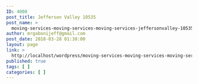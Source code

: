 ```yaml
---
ID: 4008
post_title: Jefferson Valley 10535
post_name: >
  moving-services-moving-services-moving-services-jeffersonvalley-10535
author: mrgabonijeff@gmail.com
post_date: 2018-03-28 01:38:00
layout: page
link: >
  http://localhost/wordpress/moving-services-moving-services-moving-services-jeffersonvalley-10535/
published: true
tags: [ ]
categories: [ ]
---
```

